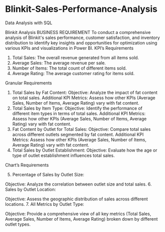 # Blinkit-Sales-Performance-Analysis
Data Analysis with SQL


Blinkit Analysis
BUSINESS REQUIREMENT
To conduct a comprehensive analysis of Blinkit's sales performance, customer satisfaction, and inventory distribution to identify key insights and opportunities for optimization using various KPIs and visualizations in Power BI.
KPI’s Requirements
1.	Total Sales: The overall revenue generated from all items sold.
2.	Average Sales: The average revenue per sale.
3.	Number of Items: The total count of different items sold.
4.	Average Rating: The average customer rating for items sold. 

Granular Requirements
1. Total Sales by Fat Content:
	Objective: Analyze the impact of fat content on total sales.
	Additional KPI Metrics: Assess how other KPIs (Average Sales, Number of Items, Average Rating) vary with fat content.
2. Total Sales by Item Type:
	Objective: Identify the performance of different item types in terms of total sales.
	Additional KPI Metrics: Assess how other KPIs (Average Sales, Number of Items, Average Rating) vary with fat content.
3. Fat Content by Outlet for Total Sales:
	Objective: Compare total sales across different outlets segmented by fat content.
	Additional KPI Metrics: Assess how other KPIs (Average Sales, Number of Items, Average Rating) vary with fat content.
4. Total Sales by Outlet Establishment:
	Objective: Evaluate how the age or type of outlet establishment influences total sales.


Chart’s Requirements

5. Percentage of Sales by Outlet Size:
	
 Objective: Analyze the correlation between outlet size and total sales.
6. Sales by Outlet Location:
	
 Objective: Assess the geographic distribution of sales across different locations.
7. All Metrics by Outlet Type:
	
 Objective: Provide a comprehensive view of all key metrics (Total Sales, Average Sales, Number of 	Items, Average Rating) broken down by different outlet types.
